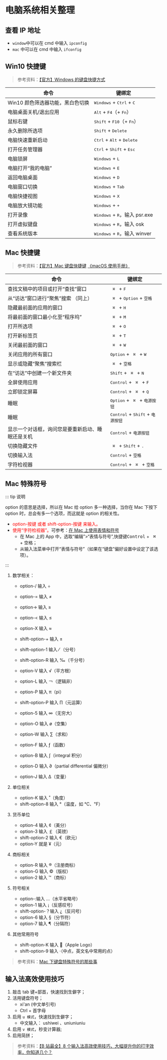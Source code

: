 # 电脑系统相关整理


## 查看 IP 地址

- `window`中可以在 cmd 中输入 `ipconfig`
- `mac` 中可以在 cmd 中输入 `ifconfig`

## Win10 快捷键

> 参考资料：[【官方】Windows 的键盘快捷方式](https://support.microsoft.com/zh-cn/windows/windows-%E7%9A%84%E9%94%AE%E7%9B%98%E5%BF%AB%E6%8D%B7%E6%96%B9%E5%BC%8F-dcc61a57-8ff0-cffe-9796-cb9706c75eec)

<div class="table-win10">

| 命令                             | 键绑定                                               |
| -------------------------------- | ---------------------------------------------------- |
| Win10 颜色筛选器功能，黑白色切换 | <kbd>Windows</kbd> + <kbd>Ctrl</kbd> + <kbd>C</kbd>  |
| 电脑桌面关机/退出应用            | <kbd>Alt</kbd> + <kbd>F4</kbd>（+ <kbd>Fn</kbd>）    |
| 鼠标右键                         | <kbd>Shift</kbd> + <kbd>F10</kbd>（+ <kbd>Fn</kbd>） |
| 永久删除所选项                   | <kbd>Shift</kbd> + <kbd>Delete</kbd>                 |
| 电脑快速重新启动                 | <kbd>Ctrl</kbd> + <kbd>Alt</kbd> + <kbd>Delete</kbd> |
| 打开任务管理器                   | <kbd>Ctrl</kbd> + <kbd>Shift</kbd> + <kbd>Esc</kbd>  |
| 电脑锁屏                         | <kbd>Windows</kbd> + <kbd>L</kbd>                    |
| 电脑打开“我的电脑”               | <kbd>Windows</kbd> + <kbd>E</kbd>                    |
| 返回电脑桌面                     | <kbd>Windows</kbd> + <kbd>D</kbd>                    |
| 电脑窗口切换                     | <kbd>Windows</kbd> + <kbd>Tab</kbd>                  |
| 电脑快捷视图                     | <kbd>Windows</kbd> + <kbd>X</kbd>                    |
| 电脑放大镜功能                   | <kbd>Windows</kbd> + <kbd>+</kbd>                    |
| 打开录像                         | <kbd>Windows</kbd> + <kbd>R</kbd>，输入 psr.exe      |
| 打开虚拟键盘                     | <kbd>Windows</kbd> + <kbd>R</kbd>，输入 osk          |
| 查看系统版本                     | <kbd>Windows</kbd> + <kbd>R</kbd>，输入 winver       |

</div>

## Mac 快捷键

> 参考资料：[【官方】Mac 键盘快捷键](https://support.apple.com/zh-cn/HT201236) [《macOS 使用手册》](https://support.apple.com/zh-cn/guide/mac-help/welcome/mac)

<div class="table-mac">

| 命令                                             | 键绑定                                                             |
| ------------------------------------------------ | ------------------------------------------------------------------ |
| 查找文稿中的项目或打开“查找”窗口                 | <kbd>&ensp;⌘&ensp;</kbd> + <kbd>F</kbd>                            |
| 从“访达”窗口进行“聚焦”搜索 （同上）              | <kbd>&ensp;⌘&ensp;</kbd> + <kbd>Option</kbd> + <kbd>空格</kbd>     |
| 隐藏最前面的应用的窗口                           | <kbd>&ensp;⌘&ensp;</kbd> + <kbd>H</kbd>                            |
| 将最前面的窗口最小化至“程序坞”                   | <kbd>&ensp;⌘&ensp;</kbd> + <kbd>M</kbd>                            |
| 打开所选项                                       | <kbd>&ensp;⌘&ensp;</kbd> + <kbd>O</kbd>                            |
| 打开新标签页                                     | <kbd>&ensp;⌘&ensp;</kbd> + <kbd>T</kbd>                            |
| 关闭最前面的窗口                                 | <kbd>&ensp;⌘&ensp;</kbd> + <kbd>W</kbd>                            |
| 关闭应用的所有窗口                               | <kbd>Option</kbd> + <kbd>&ensp;⌘&ensp;</kbd> + <kbd>W</kbd>        |
| 显示或隐藏“聚焦”搜索栏                           | <kbd>&ensp;⌘&ensp;</kbd> + <kbd>空格</kbd>                         |
| 在“访达”中创建一个新文件夹                       | <kbd>Shift</kbd> + <kbd>&ensp;⌘&ensp;</kbd> + <kbd>N</kbd>         |
| 全屏使用应用                                     | <kbd>Control</kbd> + <kbd>&ensp;⌘&ensp;</kbd> + <kbd>F</kbd>       |
| 立即锁定屏幕                                     | <kbd>Control</kbd> + <kbd>&ensp;⌘&ensp;</kbd> + <kbd>Q</kbd>       |
| 睡眠                                             | <kbd>Option</kbd> + <kbd>&ensp;⌘&ensp;</kbd> + <kbd>电源按钮</kbd> |
| 睡眠                                             | <kbd>Control</kbd> + <kbd>Shift</kbd> + <kbd>电源按钮</kbd>        |
| 显示一个对话框，询问您是要重新启动、睡眠还是关机 | <kbd>Control</kbd> + <kbd>电源按钮</kbd>                           |
| 切换隐藏文件                                     | <kbd>&ensp;⌘&ensp;</kbd> + <kbd>Shift</kbd> + <kbd>.</kbd>         |
| 切换输入法                                       | <kbd>Control</kbd> + <kbd>空格</kbd>                               |
| 字符检视器                                       | <kbd>Control</kbd> + <kbd>&ensp;⌘&ensp;</kbd> + <kbd>空格</kbd>    |

</div>

## Mac 特殊符号

::: tip 说明

option 的意思是选择，所以在 Mac 给 option 多一种选择，当你在 Mac 下按下 option 时，总会有多一个选项，而这就是 option 的相关性。

- <span style="color:red">option-按键 或者 shift-option-按键 来输入。</span>
- <span style="color:red">使用“字符检视器”。</span>可参考：[在 Mac 上使用表情和符号](https://support.apple.com/zh-cn/guide/mac-help/mchlp1560/11.0/mac/11.0)
  - 在 Mac 上的 App 中，选取“编辑”>“表情与符号”,快捷键<kbd>Control</kbd> + <kbd>&ensp;⌘&ensp;</kbd> + <kbd>空格</kbd>；
  - 从输入法菜单中打开“表情与符号”（如果在“键盘”偏好设置中设定了该选项）。

:::

1. 数学相关：

   - option-/ 输入 ÷
   - option-= 输入 ≠
   - option-> 输入 ≥
   - option-< 输入 ≤
   - option-X 输入 ≈

   - shift-option-+ 输入 ±
   - shift-option-1 输入 ⁄ （分号）

   - shift-option-R 输入 ‰（千分号）
   - option-V 输入 √（平方根）

   - option-L 输入 ￢（逻辑非）
   - option-P 输入 π（pi）
   - shift-option-P 输入 ∏（元运算）

   - option-5 输入 ∞（无穷大）
   - option-O 输入 ø（空集）
   - option-W 输入 ∑（求和）
   - option-F 输入 ƒ（函数）
   - option-B 输入 ∫（integral 积分）
   - option-D 输入 ∂（partial differential 偏微分）
   - option-J 输入 ∆（变量）

2. 单位相关

   - option-K 输入 ˚（角度）
   - shift-option-8 输入 °（温度，如 ℃、℉）

3. 货币单位

   - option-4 输入 ¢（美分）
   - option-3 输入 ￡（英镑）
   - shift-option-2 输入 €（欧元）
   - option-Y 就是 ¥（元）

4. 商标相关

   - option-R 输入 ®（注册商标）
   - option-G 输入 ©（版权）
   - option-2 输入 ™（商标）

5. 符号相关

   - option-:输入 …（水平省略号）
   - option-1 输入 ¡（反感叹号）
   - shift-option-？输入 ¿（反问号）
   - option-6 输入 §（分节符）
   - option-7 输入 ¶（分隔符）

6. 其他常用符号
   - shift-option-K 输入 （Apple Logo）
   - shift-option-9 输入 ·（中点，英文名中常用的点）

> 参考资料：[Mac 下键盘特殊符号的那些事](https://www.jianshu.com/p/12d46f7095ac)

## 输入法高效使用技巧

1. 敲击 tab 键+部首，快速找到生僻字；
2. 活用键盘符号；
   - xi'an (中文单引号)
   - Ctrl + 首字母
3. 启用 `u 模式`，快速找到生僻字；
   - 中文输入： ushiwei 、uniuniuniu
4. 启用 `v 模式`，秒变计算器;
5. 启用简拼；

> 参考资料：[【B 站最全】8 个输入法高效使用技巧，大幅提升你的打字效率，你知道几个？](https://www.bilibili.com/video/BV1754y1J7ma?spm_id_from=333.851.b_7265636f6d6d656e64.1)
